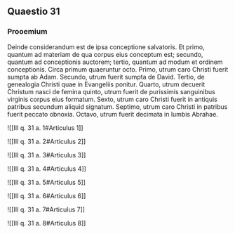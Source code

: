 ## Quaestio 31

### Prooemium

Deinde considerandum est de ipsa conceptione salvatoris. Et primo, quantum ad materiam de qua corpus eius conceptum est; secundo, quantum ad conceptionis auctorem; tertio, quantum ad modum et ordinem conceptionis. Circa primum quaeruntur octo. Primo, utrum caro Christi fuerit sumpta ab Adam. Secundo, utrum fuerit sumpta de David. Tertio, de genealogia Christi quae in Evangeliis ponitur. Quarto, utrum decuerit Christum nasci de femina quinto, utrum fuerit de purissimis sanguinibus virginis corpus eius formatum. Sexto, utrum caro Christi fuerit in antiquis patribus secundum aliquid signatum. Septimo, utrum caro Christi in patribus fuerit peccato obnoxia. Octavo, utrum fuerit decimata in lumbis Abrahae.

![[III q. 31 a. 1#Articulus 1]]

![[III q. 31 a. 2#Articulus 2]]

![[III q. 31 a. 3#Articulus 3]]

![[III q. 31 a. 4#Articulus 4]]

![[III q. 31 a. 5#Articulus 5]]

![[III q. 31 a. 6#Articulus 6]]

![[III q. 31 a. 7#Articulus 7]]

![[III q. 31 a. 8#Articulus 8]]

